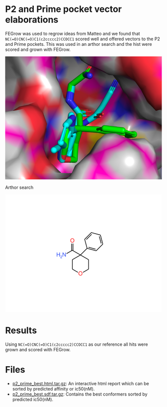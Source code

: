 # P2 and Prime pocket vector elaborations

FEGrow was used to regrow ideas from Matteo and we found that `NC(=O)CNC(=O)C1(c2ccccc2)CCOCC1` scored well and 
offered vectors to the P2 and Prime pockets. This was used in an arthor search and the hist were scored and grown
with FEGrow.

![insparation.png](insparation.png)

Arthor search

![arthor.svg](arthor.svg)

# Results

Using `NC(=O)CNC(=O)C1(c2ccccc2)CCOCC1` as our reference all hits were grown and scored with FEGrow. 

# Files

- [p2_prime_best.html.tar.gz](results/p2_prime_best.html.tar.gz): An interactive html report which can be sorted by predicted affinity or ic50(nM).
- [p2_prime_best.sdf.tar.gz](results/p2_prime_best.sdf.tar.gz): Contains the best conformers sorted 
by predicted ic50(nM).